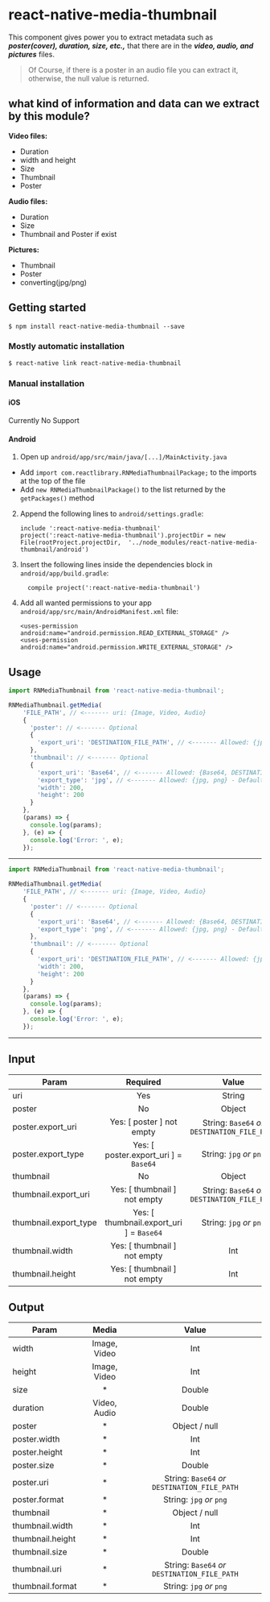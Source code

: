 
# react-native-media-thumbnail
This component gives power you to extract metadata such as **_poster(cover), duration, size, etc.,_** that there are in the **_video, audio, and pictures_** files.
> Of Course, if there is a poster in an audio file you can extract it,
otherwise, the null value is returned.
## what kind of information and data can we extract by this module?

**Video files:**
* Duration
* width and height
* Size
* Thumbnail
* Poster

**Audio files:**
* Duration
* Size
* Thumbnail and Poster if exist

**Pictures:**
* Thumbnail
* Poster
* converting(jpg/png)

## Getting started

`$ npm install react-native-media-thumbnail --save`

### Mostly automatic installation

`$ react-native link react-native-media-thumbnail`

### Manual installation


#### iOS

Currently No Support

#### Android

1. Open up `android/app/src/main/java/[...]/MainActivity.java`
  - Add `import com.reactlibrary.RNMediaThumbnailPackage;` to the imports at the top of the file
  - Add `new RNMediaThumbnailPackage()` to the list returned by the `getPackages()` method
2. Append the following lines to `android/settings.gradle`:
    ```
    include ':react-native-media-thumbnail'
    project(':react-native-media-thumbnail').projectDir = new File(rootProject.projectDir,  '../node_modules/react-native-media-thumbnail/android')
    ```
3. Insert the following lines inside the dependencies block in `android/app/build.gradle`:
    ```
      compile project(':react-native-media-thumbnail')
    ```
4. Add all wanted permissions to your app `android/app/src/main/AndroidManifest.xml` file:
    ```
    <uses-permission android:name="android.permission.READ_EXTERNAL_STORAGE" />
    <uses-permission android:name="android.permission.WRITE_EXTERNAL_STORAGE" />
    ```

## Usage
```javascript
import RNMediaThumbnail from 'react-native-media-thumbnail';

RNMediaThumbnail.getMedia(
    'FILE_PATH', // <------- uri: {Image, Video, Audio}
    {
      'poster': // <------- Optional
      {
        'export_uri': 'DESTINATION_FILE_PATH', // <------- Allowed: {jpg, png}
      },
      'thumbnail': // <------- Optional
      {
        'export_uri': 'Base64', // <------- Allowed: {Base64, DESTINATION_FILE_PATH}
        'export_type': 'jpg', // <------- Allowed: {jpg, png} - Default: jpg
        'width': 200,
        'height': 200
      }
    },
    (params) => {
      console.log(params);
    }, (e) => {
      console.log('Error: ', e);
    });
```
---

```javascript
import RNMediaThumbnail from 'react-native-media-thumbnail';

RNMediaThumbnail.getMedia(
    'FILE_PATH', // <------- uri: {Image, Video, Audio}
    {
      'poster': // <------- Optional
      {
        'export_uri': 'Base64', // <------- Allowed: {Base64, DESTINATION_FILE_PATH}
        'export_type': 'png', // <------- Allowed: {jpg, png} - Default: jpg
      },
      'thumbnail': // <------- Optional
      {
        'export_uri': 'DESTINATION_FILE_PATH', // <------- Allowed: {jpg, png}
        'width': 200,
        'height': 200
      }
    },
    (params) => {
      console.log(params);
    }, (e) => {
      console.log('Error: ', e);
    });
```
---

## Input
| Param        | Required           | Value  |
| ------------- |:-------------:|:-------------:|
| uri      | Yes | String  |
| poster      | No |   Object   |
| poster.export_uri | Yes: [ poster ] not empty |    String: `Base64` _or_ `DESTINATION_FILE_PATH` |
| poster.export_type | Yes: [ poster.export_uri ] = `Base64` |    String: `jpg` _or_ `png` |
| thumbnail      | No |   Object   |
| thumbnail.export_uri | Yes: [ thumbnail ] not empty |    String: `Base64` _or_ `DESTINATION_FILE_PATH` |
| thumbnail.export_type | Yes: [ thumbnail.export_uri ] = `Base64` |    String: `jpg` _or_ `png` |
| thumbnail.width | Yes: [ thumbnail ] not empty  |    Int    |
| thumbnail.height | Yes: [ thumbnail ] not empty  |    Int    |

## Output
| Param        | Media           | Value  |
| ------------- |:-------------:|:-------------:|
| width      | Image, Video | Int  |
| height      | Image, Video |   Int   |
| size | * |    Double |
| duration | Video, Audio |    Double |
| poster | *  |    Object / null    |
| poster.width | *  |    Int    |
| poster.height | *  |    Int    |
| poster.size | *  |    Double    |
| poster.uri | *  |    String: `Base64` _or_ `DESTINATION_FILE_PATH`    |
| poster.format | *  |    String: `jpg` _or_ `png`    |
| thumbnail | *  |    Object / null    |
| thumbnail.width | *  |    Int    |
| thumbnail.height | *  |    Int    |
| thumbnail.size | *  |    Double    |
| thumbnail.uri | *  |    String: `Base64` _or_ `DESTINATION_FILE_PATH`    |
| thumbnail.format | *  |    String: `jpg` _or_ `png`    |
